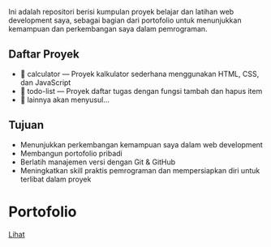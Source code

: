 Ini adalah repositori berisi kumpulan proyek belajar dan latihan web development saya, 
sebagai bagian dari portofolio untuk menunjukkan kemampuan dan perkembangan saya dalam pemrograman.

## Daftar Proyek
- 📁 calculator — Proyek kalkulator sederhana menggunakan HTML, CSS, dan JavaScript
- 📁 todo-list — Proyek daftar tugas dengan fungsi tambah dan hapus item
- 📁 lainnya akan menyusul...

## Tujuan
- Menunjukkan perkembangan kemampuan saya dalam web development
- Membangun portofolio pribadi
- Berlatih manajemen versi dengan Git & GitHub
- Meningkatkan skill praktis pemrograman dan mempersiapkan diri untuk terlibat dalam proyek 

# Portofolio
[Lihat](https://nurahmadiana.github.io/project-collection/portofolio/)